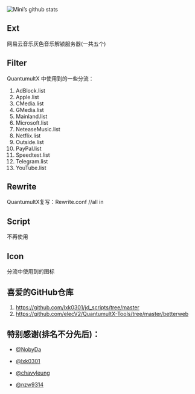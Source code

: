 ![Mini’s github stats](https://github-readme-stats.vercel.app/api?username=an0na&show_icons=true&theme=merko)

## Ext
网易云音乐灰色音乐解锁服务器(一共五个)

## Filter
QuantumultX 中使用到的一些分流：

1. AdBlock.list
2. Apple.list
3. CMedia.list
4. GMedia.list
5. Mainland.list
6. Microsoft.list
7. NeteaseMusic.list
8. Netflix.list
9. Outside.list
10. PayPal.list
11. Speedtest.list
12. Telegram.list
13. YouTube.list

## Rewrite
QuantumultX复写：Rewrite.conf //all in

## Script
不再使用

## Icon
分流中使用到的图标

## 喜爱的GitHub仓库
1. https://github.com/lxk0301/jd_scripts/tree/master
2. https://github.com/elecV2/QuantumultX-Tools/tree/master/betterweb

## 特别感谢(排名不分先后)：
* [@NobyDa](https://github.com/NobyDa)

* [@lxk0301](https://github.com/lxk0301)

* [@chavyleung](https://github.com/chavyleung)

* [@nzw9314](https://github.com/nzw9314)
